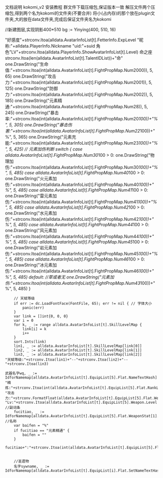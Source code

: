 文档说明 kokomi_v2
安装教程
群文件下载压缩包,保证版本一致
解压文件两个压缩包,得到两个名为kokomi的文件夹(不要合并)
将小(占内存)的那个放在plugin文件夹,大的放在data文件夹,完成后保证文件夹名为kokomi

//新建图层,实现阴影400*510
		bg := Yinying(400, 510, 16)

"好感度"+strconv.Itoa(alldata.AvatarInfoList[t].FetterInfo.ExpLevel
"昵称:"+alldata.PlayerInfo.Nickname
"uid:"+suid
角色"LV"+strconv.Itoa(alldata.PlayerInfo.ShowAvatarInfoList[t].Level)
命之座strconv.Itoa(len(alldata.AvatarInfoList[t].TalentIDList))+"命"
        one.DrawString("生命值:"+strconv.Itoa(int(alldata.AvatarInfoList[t].FightPropMap.Num2000)), 5, 65)
		one.DrawString("攻击力:"+strconv.Itoa(int(alldata.AvatarInfoList[t].FightPropMap.Num2001)), 5, 125)
		one.DrawString("防御力:"+strconv.Itoa(int(alldata.AvatarInfoList[t].FightPropMap.Num2002)), 5, 185)
		one.DrawString("元素精通:"+strconv.Itoa(int(alldata.AvatarInfoList[t].FightPropMap.Num28)), 5, 245)
		one.DrawString("暴击率:"+strconv.Itoa(int(alldata.AvatarInfoList[t].FightPropMap.Num20*100))+"%", 5, 305)
		one.DrawString("暴击伤害:"+strconv.Itoa(int(alldata.AvatarInfoList[t].FightPropMap.Num22*100))+"%", 5, 365)
		one.DrawString("元素充能:"+strconv.Itoa(int(alldata.AvatarInfoList[t].FightPropMap.Num23*100))+"%", 5, 425)
        // 元素加伤判断
		switch {
		case alldata.AvatarInfoList[t].FightPropMap.Num30*100 > 0:
			one.DrawString("物理加伤:"+strconv.Itoa(int(alldata.AvatarInfoList[t].FightPropMap.Num30*100))+"%", 5, 485)
		case alldata.AvatarInfoList[t].FightPropMap.Num40*100 > 0:
			one.DrawString("火元素加伤:"+strconv.Itoa(int(alldata.AvatarInfoList[t].FightPropMap.Num40*100))+"%", 5, 485)
		case alldata.AvatarInfoList[t].FightPropMap.Num41*100 > 0:
			one.DrawString("雷元素加伤:"+strconv.Itoa(int(alldata.AvatarInfoList[t].FightPropMap.Num41*100))+"%", 5, 485)
		case alldata.AvatarInfoList[t].FightPropMap.Num42*100 > 0:
			one.DrawString("水元素加伤:"+strconv.Itoa(int(alldata.AvatarInfoList[t].FightPropMap.Num42*100))+"%", 5, 485)
		case alldata.AvatarInfoList[t].FightPropMap.Num44*100 > 0:
			one.DrawString("风元素加伤:"+strconv.Itoa(int(alldata.AvatarInfoList[t].FightPropMap.Num44*100))+"%", 5, 485)
		case alldata.AvatarInfoList[t].FightPropMap.Num45*100 > 0:
			one.DrawString("岩元素加伤:"+strconv.Itoa(int(alldata.AvatarInfoList[t].FightPropMap.Num45*100))+"%", 5, 485)
		case alldata.AvatarInfoList[t].FightPropMap.Num46*100 > 0:
			one.DrawString("冰元素加伤:"+strconv.Itoa(int(alldata.AvatarInfoList[t].FightPropMap.Num46*100))+"%", 5, 485)
		default: //草或者无
			one.DrawString("元素加伤:"+strconv.Itoa(int(alldata.AvatarInfoList[t].FightPropMap.Num43*100))+"%", 5, 485)
		}

        // 天赋等级
		if err := dc.LoadFontFace(FontFile, 65); err != nil { // 字体大小
			panic(err)
		}
		var link = []int{0, 0, 0}
		var i = 0
		for k, _ := range alldata.AvatarInfoList[t].SkillLevelMap {
			link[i] = k
			i++
		}
		sort.Ints(link)
		lin1, _ := alldata.AvatarInfoList[t].SkillLevelMap[link[0]]
		lin2, _ := alldata.AvatarInfoList[t].SkillLevelMap[link[1]]
		lin3, _ := alldata.AvatarInfoList[t].SkillLevelMap[link[2]]
    "天赋等级:"+strconv.Itoa(lin1)+"--"+strconv.Itoa(lin2)+"--"+strconv.Itoa(lin3)

    武器名字wq, _ := IdforNamemap[alldata.AvatarInfoList[t].EquipList[5].Flat.NameTextHash]
    "精炼:"+strconv.Itoa(int(alldata.AvatarInfoList[t].EquipList[5].Flat.RankLevel))
    "攻击力:"+strconv.FormatFloat(alldata.AvatarInfoList[t].EquipList[5].Flat.WeaponStat[0].Value
    "Lv:"+strconv.Itoa(alldata.AvatarInfoList[t].EquipList[5].Weapon.Level
    //副词条
		fucitiao, _ := IdforNamemap[alldata.AvatarInfoList[t].EquipList[5].Flat.WeaponStat[1].SubPropId] //名称
		var baifen = "%"
		if fucitiao == "元素精通" {
			baifen = ""
		}
        fucitiao+":"+strconv.Itoa(int(alldata.AvatarInfoList[t].EquipList[5].Flat.WeaponStat[1].Value


        //圣遗物
        名字sywname, _ := IdforNamemap[alldata.AvatarInfoList[t].EquipList[i].Flat.SetNameTextHash]